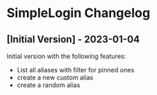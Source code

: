 # SimpleLogin Changelog

## [Initial Version] - 2023-01-04
Initial version with the following features:

- List all aliases with filter for pinned ones
- create a new custom alias
- create a random alias